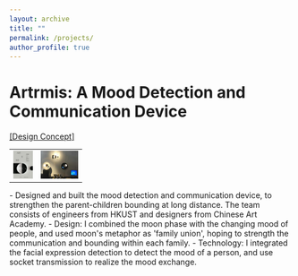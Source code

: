 ```yaml
---
layout: archive
title: ""
permalink: /projects/
author_profile: true
---
```


Artrmis: A Mood Detection and Communication Device
======
<a href=" https://video.ust.hk/Watch.aspx?Video=148E0CFDBC0670B5">[Design Concept]</a><br>
<table>
<tr>
<td>
<a><img src = "\images\ielm_poster.jpg"
    alt = "Artrmis poster"
    height = "50px" a=""
    /></a>
</td>
<td>
<a><img src = "\images\ielm_display.jpg"
    alt = "Artrmis poster"
    height = "50px" a=""
    /></a>
</td>
</tr>
</table>
<!-- <span>
  <img src = "\images\ielm_poster.jpg"
    alt = "Artrmis poster"
    width = "40%" a=""
    />
    <img src = "\images\ielm_display.jpg"
    alt = "Artrmis display"
    height = "60%" a=""
    />
</span> -->
- Designed and built the mood detection and communication device, to strengthen the parent-children bounding at long distance. The team consists of engineers from HKUST and designers from Chinese Art Academy.
- Design: I combined the moon phase with the changing mood of people, and used moon's metaphor as 'family union', hoping to strength the communication and bounding within each family. 
- Technology: I integrated the facial expression detection to detect the mood of a person, and use socket transmission to realize the mood exchange.

<!-- TODO:[course scraper] -->